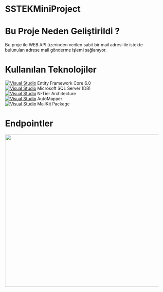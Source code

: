 # SSTEKMiniProject

# Bu Proje Neden Geliştirildi ?

Bu proje ile WEB API üzerinden verilen sabit bir mail adresi ile istekte bulunulan adrese mail gönderme işlemi sağlanıyor.

# Kullanılan Teknolojiler

[![Visual Studio](https://img.shields.io/badge/--6C33AF?logo=visual%20studio)](https://visualstudio.microsoft.com/) Entity Framework Core 6.0 <br/>
[![Visual Studio](https://img.shields.io/badge/--6C33AF?logo=visual%20studio)](https://visualstudio.microsoft.com/) Microsoft SQL Server (DB) <br/>
[![Visual Studio](https://img.shields.io/badge/--6C33AF?logo=visual%20studio)](https://visualstudio.microsoft.com/) N-Tier Architecture <br/>
[![Visual Studio](https://img.shields.io/badge/--6C33AF?logo=visual%20studio)](https://visualstudio.microsoft.com/) AutoMapper <br/>
[![Visual Studio](https://img.shields.io/badge/--6C33AF?logo=visual%20studio)](https://visualstudio.microsoft.com/) MailKit Package

# Endpointler
<img src="https://svgshare.com/i/xS3.svg" height="500" width="1200px">



